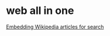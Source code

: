# web all in one

[Embedding Wikipedia articles for search](https://github.com/openai/openai-cookbook/blob/970d8261fbf6206718fe205e88e37f4745f9cf76/examples/Embedding_Wikipedia_articles_for_search.ipynb)